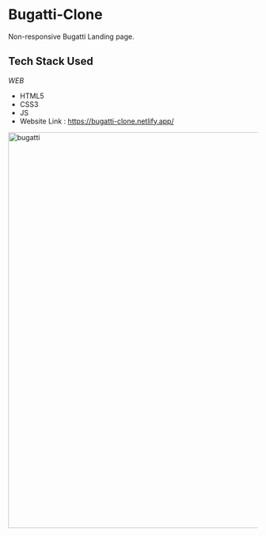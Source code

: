 # Bugatti-Clone
Non-responsive Bugatti Landing page.
<h2 align= "left"><b>Tech Stack Used</b></h2>

*WEB*

- HTML5
- CSS3
- JS
- Website Link : https://bugatti-clone.netlify.app/
<img align="center" alt="bugatti" width="800" src="[https://i.pinimg.com/originals/f1/e7/34/f1e734f9cade86fe737a9aa404ad5677.gif](https://www.bugatti.com/fileadmin/_processed_/sei/p1/se-image-8d7cf0a91bbc5d9b841ea0432a680245.jpg)">

